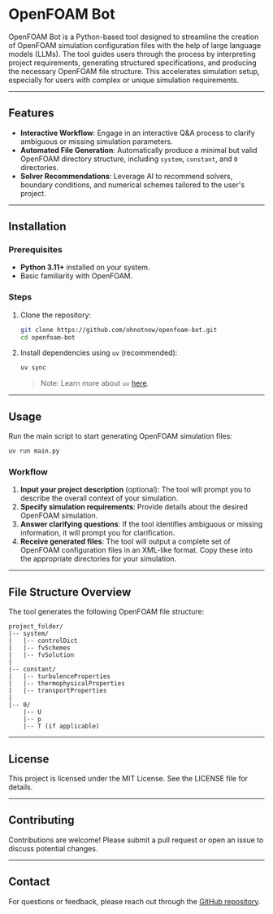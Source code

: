 # OpenFOAM Bot

OpenFOAM Bot is a Python-based tool designed to streamline the creation of OpenFOAM simulation configuration files with the help of large language models (LLMs). The tool guides users through the process by interpreting project requirements, generating structured specifications, and producing the necessary OpenFOAM file structure. This accelerates simulation setup, especially for users with complex or unique simulation requirements.

---

## Features
- **Interactive Workflow**: Engage in an interactive Q&A process to clarify ambiguous or missing simulation parameters.
- **Automated File Generation**: Automatically produce a minimal but valid OpenFOAM directory structure, including `system`, `constant`, and `0` directories.
- **Solver Recommendations**: Leverage AI to recommend solvers, boundary conditions, and numerical schemes tailored to the user's project.

---

## Installation

### Prerequisites
- **Python 3.11+** installed on your system.
- Basic familiarity with OpenFOAM.

### Steps

1. Clone the repository:
   ```bash
   git clone https://github.com/ohnotnow/openfoam-bot.git
   cd openfoam-bot
   ```

2. Install dependencies using `uv` (recommended):
   ```bash
   uv sync
   ```
   > Note: Learn more about `uv` [here](https://docs.astral.sh/uv/).

---

## Usage

Run the main script to start generating OpenFOAM simulation files:

```bash
uv run main.py
```

### Workflow
1. **Input your project description** (optional):
   The tool will prompt you to describe the overall context of your simulation.
2. **Specify simulation requirements**:
   Provide details about the desired OpenFOAM simulation.
3. **Answer clarifying questions**:
   If the tool identifies ambiguous or missing information, it will prompt you for clarification.
4. **Receive generated files**:
   The tool will output a complete set of OpenFOAM configuration files in an XML-like format. Copy these into the appropriate directories for your simulation.

---

## File Structure Overview
The tool generates the following OpenFOAM file structure:

```
project_folder/
|-- system/
|   |-- controlDict
|   |-- fvSchemes
|   |-- fvSolution
|
|-- constant/
|   |-- turbulenceProperties
|   |-- thermophysicalProperties
|   |-- transportProperties
|
|-- 0/
    |-- U
    |-- p
    |-- T (if applicable)
```

---

## License
This project is licensed under the MIT License. See the LICENSE file for details.

---

## Contributing
Contributions are welcome! Please submit a pull request or open an issue to discuss potential changes.

---

## Contact
For questions or feedback, please reach out through the [GitHub repository](https://github.com/ohnotnow/openfoam-bot/issues).
